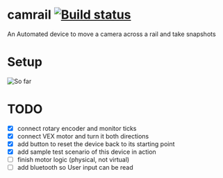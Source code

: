 # camrail [![Build status](https://api.travis-ci.org/Vikaton/camrail.svg?branch=master)](https://travis-ci.org/Vikaton/camrail)
An Automated device to move a camera across a rail and take snapshots

# Setup
![So far](http://i.imgur.com/gU4MALz.jpg)

# TODO
- [x] connect rotary encoder and monitor ticks
- [x] connect VEX motor and turn it both directions
- [x] add button to reset the device back to its starting point
- [x] add sample test scenario of this device in action
- [ ] finish motor logic (physical, not virtual)
- [ ] add bluetooth so User input can be read
